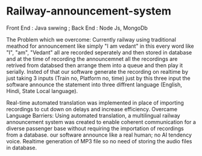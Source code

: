 # Railway-announcement-system

Front End : Java swwing ;
Back End : Node Js, MongoDb
                                 
 The Problem which we overcome: Currently railway using traditional meathod for announcement like simply "I am vedant" in this every word like "I", "am", "Vedant" all are recorded seperately and then stored in database and at the time of recording the announcemnet all the recordings are retrived from databsed then arrange them into a queue and then play it serially. 
 Insted of that our software generate the recording on realtime by just taking 3 inputs (Train no, Platform no, time) just by this three input the software announce the statement into three diffrent language (English, Hindi, State Local language).

 Real-time automated translation was implemented in place of importing recordings to cut down on delays and increase efficiency.
 Overcame Language Barriers: Using automated translation, a multilingual railway announcement system was created to enable coherent communication for a diverse passenger base without requiring the importation of recordings from a database.
 our software announce like a real human; no AI tendency voice.
 Realtime generation of MP3 file so no need of storing the audio files in database.
 
